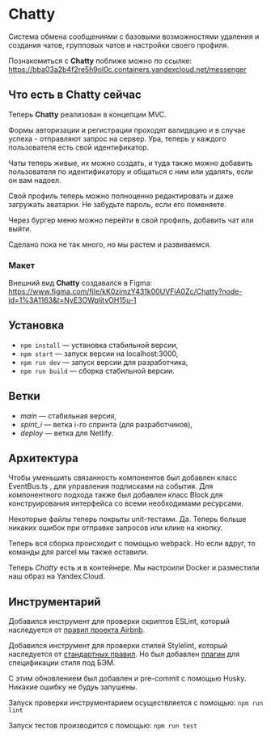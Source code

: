 # Chatty

Система обмена сообщениями с базовыми возможностями удаления и создания чатов, групповых чатов и настройки своего профиля.

Познакомиться с __Chatty__ поближе можно по ссылке:
https://bba03a2b4f2re5h9ol0c.containers.yandexcloud.net/messenger


## Что есть в Chatty сейчас
Теперь __Chatty__ реализован в концепции MVC.

Формы авторизации и регистрации проходят валидацию и в случае успеха - отправляют запрос на сервер. Ура, теперь у каждого пользователя есть свой идентификатор.

Чаты теперь живые, их можно создать, и туда также можно добавить пользователя по идентификатору и общаться с ним или удалять, если он вам надоел.

Свой профиль теперь можно полноценно редактировать и даже загружать аватарки. Не забудьте пароль, если его поменяете.

Через бургер меню можно перейти в свой профиль, добавить чат или выйти.

Сделано пока не так много, но мы растем и развиваемся.

### Макет

Внешний вид __Chatty__ создавался в Figma:
https://www.figma.com/file/kK0zimzY431k00UVFiA0Zc/Chatty?node-id=1%3A1163&t=NyE3OWpljtvOH15u-1

## Установка
- `npm install`   — установка стабильной версии,
- `npm start`     — запуск версии на localhost:3000,
- `npm run dev`   — запуск версии для разработчика,
- `npm run build` — сборка стабильной версии.

## Ветки
- _main_    — стабильная версия,
- _spint_i_ — ветка i-го спринта (для разработчиков),
- _deploy_  — ветка для Netlify.

## Архитектура
Чтобы уменьшить связанность компонентов был добавлен класс EventBus.ts , для управления подписками на события.
Для компонентного подхода также был добавлен класс Block для конструирования интерфейса со всеми необходимами ресурсами.

Некоторые файлы теперь покрыты unit-тестами. Да. Теперь больше никаких ошибок при отправке запросов или клике на кнопку.

Теперь вся сборка происходит с помощью webpack. Но если вдруг, то команды для parcel мы также оставили.

Теперь _Chatty_ есть и в контейнере. Мы настроили Docker и разместили наш образ на Yandex.Cloud.

## Инструментарий
Добавился инструмент для проверки скриптов ESLint, который наследуется от [правил проекта Airbnb](https://github.com/airbnb/javascript/tree/master/packages/eslint-config-airbnb).

Добавился инструмент для проверки стилей Stylelint, который наследуется от [стандартных правил](https://github.com/stylelint/stylelint-config-standard).
Но был добавлен [плагин](https://github.com/simonsmith/stylelint-selector-bem-pattern) для спецификации стиля под БЭМ.

С этим обновлением был добавлен и pre-commit с помощью Husky. Никакие ошибку не будуь запушены.

Запуск проверки инструментарием осуществляется с помощью:
`npm run lint`

Запуск тестов производится с помощью:
`npm run test`
